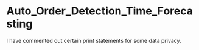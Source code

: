 # Auto_Order_Detection_Time_Forecasting
I have commented out certain print statements for some data privacy.
